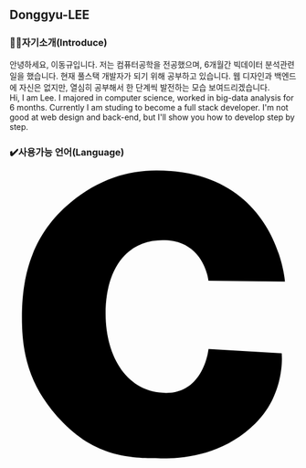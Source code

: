 <h2>Donggyu-LEE</h2>

<h3>👋🏻자기소개(Introduce)</h3>
안녕하세요, 이동규입니다. 저는 컴퓨터공학을 전공했으며, 6개월간 빅데이터 분석관련 일을 했습니다. 현재 풀스택 개발자가 되기 위해 공부하고 있습니다. 웹 디자인과 백엔드에 자신은 없지만, 열심히 공부해서 한 단계씩 발전하는 모습 보여드리겠습니다.
<br>
Hi, I am Lee. I majored in computer science, worked in big-data analysis for 6 months. Currently I am studing to become a full stack developer. I'm not good at web design and back-end, but I'll show you how to develop step by step.

<h3>✔️사용가능 언어(Language)</h3>
<svg role="img" viewBox="0 0 24 24" xmlns="http://www.w3.org/2000/svg"><title>C</title><path d="M16.5921 9.1962s-.354-3.298-3.627-3.39c-3.2741-.09-4.9552 2.474-4.9552 6.14 0 3.6651 1.858 6.5972 5.0451 6.5972 3.184 0 3.5381-3.665 3.5381-3.665l6.1041.365s.36 3.31-2.196 5.836c-2.552 2.5241-5.6901 2.9371-7.8762 2.9201-2.19-.017-5.2261.034-8.1602-2.97-2.938-3.0101-3.436-5.9302-3.436-8.8002 0-2.8701.556-6.6702 4.047-9.5502C7.444.72 9.849 0 12.254 0c10.0422 0 10.7172 9.2602 10.7172 9.2602z"/></svg>
